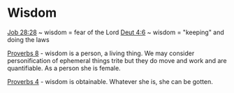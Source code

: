 # Wisdom


[Job 28:28]() ~ wisdom = fear of the Lord
[Deut 4:6]() ~ wisdom = "keeping" and doing the laws

[Proverbs 8]() - wisdom is a person, a living thing.
We may consider personification of ephemeral things trite but they do move and work and are quantifiable.
As a person she is female.

[Proverbs 4]() - wisdom is obtainable. 
Whatever she is, she can be gotten.
